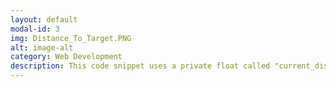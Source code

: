 ```yaml
---
layout: default
modal-id: 3
img: Distance_To_Target.PNG
alt: image-alt
category: Web Development
description: This code snippet uses a private float called "current_distance_to_target" and on the other side of the brackets I use a built in calculation called ".Distance", it takes two arguments (the obejct current position and the targets Current) and calculates the distance between, because this is in the update function it re calculates everyframe so the object is always aware of how far away the target is. There is also an if statement underneath that tests if the target is within a distance we have previously specified called detection_range, if it is we move onto another function otherwise we want our renderer component set to false to make us invisible to the player
---
```

